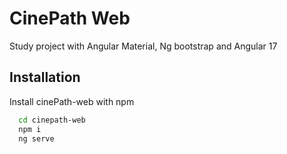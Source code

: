 
# CinePath Web

Study project with Angular Material,  Ng bootstrap and Angular 17




## Installation

Install cinePath-web with npm

```bash
  cd cinepath-web
  npm i 
  ng serve
```
    
